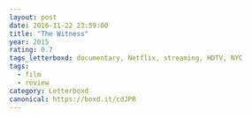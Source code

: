 ```yaml
---
layout: post 
date: 2016-11-22 23:59:00
title: "The Witness"
year: 2015
rating: 0.7
tags_letterboxd: documentary, Netflix, streaming, HDTV, NYC
tags:
  - film
  - review
category: Letterboxd
canonical: https://boxd.it/cdJPR
---
```


